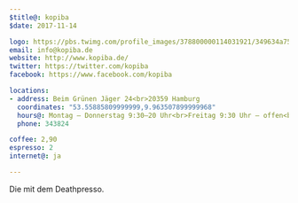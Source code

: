 ```yaml
---
$title@: kopiba
$date: 2017-11-14

logo: https://pbs.twimg.com/profile_images/378800000114031921/349634a75ade5410ae1da679b6f314cd_400x400.png
email: info@kopiba.de
website: http://www.kopiba.de/
twitter: https://twitter.com/kopiba
facebook: https://www.facebook.com/kopiba

locations:
- address: Beim Grünen Jäger 24<br>20359 Hamburg
  coordinates: "53.55885809999999,9.963507899999968"
  hours@: Montag – Donnerstag 9:30–20 Uhr<br>Freitag 9:30 Uhr – offen<br>Samstag 9 Uhr – offen<br>Sonntag 10–20 Uhr
  phone: 343824

coffee: 2,90
espresso: 2
internet@: ja

---
```

Die mit dem Deathpresso.
